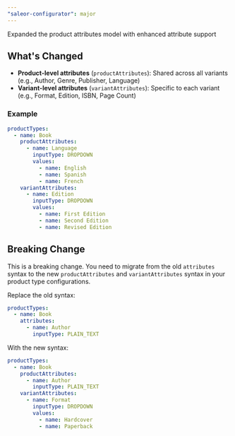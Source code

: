 ```yaml
---
"saleor-configurator": major
---
```


Expanded the product attributes model with enhanced attribute support

## What's Changed

- **Product-level attributes** (`productAttributes`): Shared across all variants (e.g., Author, Genre, Publisher, Language)
- **Variant-level attributes** (`variantAttributes`): Specific to each variant (e.g., Format, Edition, ISBN, Page Count)

### Example

```yaml
productTypes:
  - name: Book
    productAttributes:
      - name: Language
        inputType: DROPDOWN
        values:
          - name: English
          - name: Spanish
          - name: French
    variantAttributes:
      - name: Edition
        inputType: DROPDOWN
        values:
          - name: First Edition
          - name: Second Edition
          - name: Revised Edition
```

## Breaking Change

This is a breaking change. You need to migrate from the old `attributes` syntax to the new `productAttributes` and `variantAttributes` syntax in your product type configurations.

Replace the old syntax:

```yaml
productTypes:
  - name: Book
    attributes:
      - name: Author
        inputType: PLAIN_TEXT
```

With the new syntax:

```yaml
productTypes:
  - name: Book
    productAttributes:
      - name: Author
        inputType: PLAIN_TEXT
    variantAttributes:
      - name: Format
        inputType: DROPDOWN
        values:
          - name: Hardcover
          - name: Paperback
```
